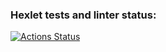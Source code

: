 ### Hexlet tests and linter status:
[![Actions Status](https://github.com/MuhutDil/python-project-83/actions/workflows/hexlet-check.yml/badge.svg)](https://github.com/MuhutDil/python-project-83/actions)